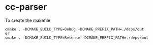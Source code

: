# cc-parser

To create the makefile:
```
cmake . -DCMAKE_BUILD_TYPE=Debug -DCMAKE_PREFIX_PATH=./deps/out
or
cmake . -DCMAKE_BUILD_TYPE=Release -DCMAKE_PREFIX_PATH=./deps/out
```
